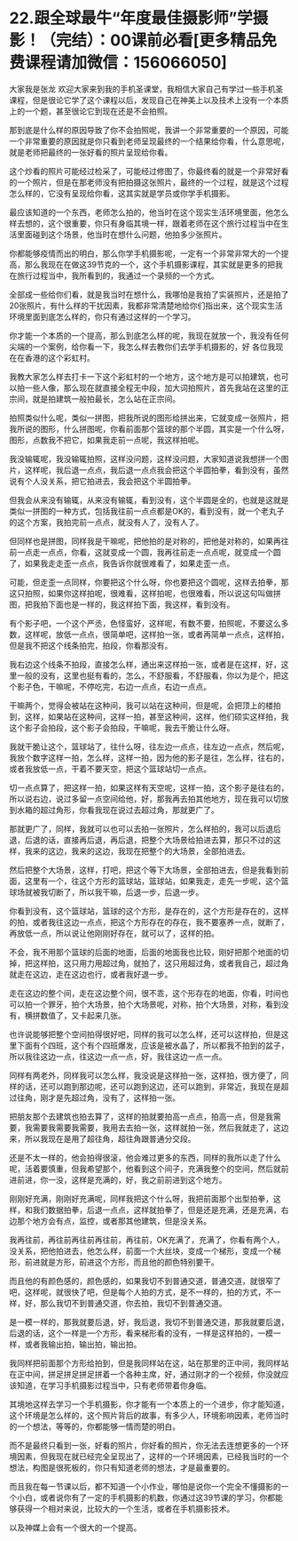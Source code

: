 # 22.跟全球最牛“年度最佳摄影师”学摄影！（完结）：00课前必看[更多精品免费课程请加微信：156066050]

大家我是张龙 欢迎大家来到我的手机圣课堂，我相信大家自己有学过一些手机圣课程，但是很论它学了这个课程以后，发现自己在神美上以及技术上没有一个本质上的一个题，甚至很论它到现在还是不会拍照。

那到底是什么样的原因导致了你不会拍照呢，我讲一个非常重要的一个原因，可能一个非常重要的原因就是你只看到老师呈现最终的一个结果给你看，什么意思呢，就是老师把最终的一张好看的照片呈现给你看。

这个炒看的照片可能经过检采了，可能经过修图了，你最终看的就是一个非常好看的一个照片，但是在那老师没有把拍摄这张照片，最终的一个过程，就是这个过程怎么样的，它没有呈现给你看，这其实就是学员或你学手机摄影。

最应该知道的一个东西，老师怎么拍的，他当时在这个现实生活环境里面，他怎么样去想的，这个很重要，你只有身临其境一样，跟着老师在这个旅行过程当中在生活里面碰到这个场景，他当时在想什么问题，他拍多少张照片。

你都能够疫情而出的明白，那么你学手机摄影呢，一定有一个非常非常大的一个提高，那么我现在在做这39节克的一个，这个手机摄影课程，其实就是更多的把我在旅行过程当中，我所看到的，我通过一个录频的一个方式。

全部成一些给你们看，就是我当时在想什么，我哪怕是我拍了实装照片，还是拍了20张照片，有什么样的干扰因素，我都非常清楚地给你们指出来，这个现实生活环境里面到底怎么样的，你只有通过这样的一个学习。

你才能一个本质的一个提高，那么到底怎么样的呢，我现在就放一个，我没有任何尖端的一个案例，给你看一下，我怎么样去教你们去学手机摄影的，好 各位我现在在香港的这个彩虹村。

我教大家怎么样去打卡一下这个彩虹村的一个地方，这个地方是可以拍建筑，也可以拍一些人像，那么现在就直接全程无中段，加大词拍照片，首先我站在这里的正宗间，就是拍建筑一般拍最长，怎么站在正宗间。

拍照类似什么呢，类似一拼图，把我所说的图形给拼出来，它就变成一张照片，把我所说的图形，什么拼图呢，你看前面那个篮球的那个半圆，其实是一个什么呀，图形，点数我不把它，如果我走前一点呢，我这样拍呢。

我没输辄呢，我没输辄拍照，这样没问题，这样没问题，大家知道说我想拼一个图片，这样呢，我后退一点点，我后退一点点我会把这个半圆拍拳，看到没有，虽然说有个人没关系，把它拍进去，我会把这个半圆拍拳。

但我会从来没有输辄，从来没有输辄，看到没有，这个半圆是全的，也就是这就是类似一拼图的一种方式，包括我往前一点点都是OK的，看到没有，就一个老丸子的这个方案，我拍完前一点点，就没有人了，没有人了。

但同样也是拼图，同样我是干嘛呢，把他拍的是对称的，把他是对称的，如果再往前一点走一点点，你看，这就变成一个圆，我再往前走一点点呢，就变成一个圆了，如果我走走歪一点点，我告诉你就很难看了，如果走歪一点。

可能，但走歪一点同样，你要把这个什么呀，你也要把这个圆呢，这样去拍拳，那这只拍照，如果你这样拍呢，很难看，这样拍呢，也很难看，所以说这句叫做拼图，把我拍下面也是一样的，我这样拍下面，我这样，看到没有。

有个影子吧，一个这个严丞，色怪蛮好，这样呢，有数不要，拍照呢，不要这么多数，这样呢，放低一点点，很简单吧，这样拍一张，或者再简单一点点，这样拍，但是我不把这个线条拍完，拍段，你看那没有。

我右边这个线条不拍段，直接怎么样，通出来这样拍一张，或者是在这样，好，这里一般的没有，这里也挺有看的，怎么，不舒服看，不舒服看，你以为是个，把这个影子色，干嘛呢，不停吃完，右边一点点，右边一点点。

干嘛两个，觉得会被站在这种间，我可以站在这种间，但是呢，会把顶上的楼拍到，这样，如果站在这种间，这样一拍，甚至这种间，这样，他们硕实这样拍，我这个影子会拍段，这个影子会拍段，干嘛呢，我去干脆让什么呀。

我就干脆让这个，篮球站了，往什么呀，往左边一点点，往左边一点点，然后呢，我放个数字这样一拍，怎么样，这样一拍，因为他的影子是往，怎么样，往右的，或者我放低一点，干着不要天空，把这个篮球站切一点点。

切一点点算了，把这样一拍，如果这样有天空呢，这样一拍，这个影子是往右的，所以说右边，说过多留一点空间给他，好，那我再去拍其他地方，现在我可以切放到水箱的超过角形，你看我现在说过去超过角，那就更广了。

那就更广了，同样，我就可以也可以去拍一张照片，怎么样拍的，我可以后退后退，后退的话，直接再后退，再后退，把整个大场景给拍进去算，那只不过的这样，我来的这边，我来的这边，我现在把整个的大场景，全部拍进去。

然后把整个大场景，这样，打吧，把这个等下大场景，全部拍进去，但是我看到前面，这里有一个，往这个方形的篮球站，篮球站，如果我走，走先一步呢，这个篮球场就被我切断了，所以我干嘛，后退一步，后退一步。

你看到没有，这个篮球站，篮球的这个方形，是存在的，这个方形是存在的，这样的拍，或者我往这边一点点，把这个方形存在的存在，我不要塞养一点，就断了，再放低一点，所以说让他刚刚好存在，就可以了，这样的拍。

不会，我不用那个篮球的后面的地面，后面的地面我也比较，刚好把那个地面的切掉，把这样拍，这只用力用超过角，就拍了，这只用超过角，或者我自己，超过角就走在这边，走在这边也行，或者我好退一步。

走在这边的整个间，走在这边整个间，很不乖，这个形存在的地面，你看，时间也可以拍一个罪牙，拍个大场景，拍个大场景呢，对称，拍个大场景，对称，看到没有，横拼数值了，又卡起来几张。

也许说能够把整个空间拍得很好吧，同样的我可以怎么样，还可以这样拍，但是这里下面有个四班，这个有个四班爆发，应该是被水晶了，所以都我不拍到的盆子，所以我往这边一点，往这边一点一点，好，我往这边一点一点。

同样有两老外，同样我可以怎么样，我没说是这样拍一张，这样拍，很方便了，同样的话，还可以跑到那边呢，还可以跑到这边，还可以跑到，非常近，我现在是超过往角，刚才是先超过角，没有了，这样拍一张。

把朋友那个去建筑也拍去算了，这样的拍就要拍高一点点，拍高一点，但是我需要，我需要我需要我需要，我用去去拍一张，这样就拍一张，然后我就走了，这边来，所以我现在是用了超往角，超往角跟普通分交段。

还是不太一样的，他会拍得很滚，他会难过更多的东西，同样的我所以走了什么呢，活着要慎重，但我希望那个，他看到这个间子，充满我整个的空间，然后就前进前进，你一没，这样是充满的，好，我之前前进到这个地方。

刚刚好充满，刚刚好充满呢，同样我把这个什么呀，我把前面那个出型拍拳，这样，和我们数据拍拳，后退一点点，这样就拍拳了，但是还是充满，还是充满，右边那个地方会有点，监控，或者那其他建筑，但是没关系。

我再往前，再往前再往前再往前，再往前，OK充满了，充满了，你看有两个人，没关系，把他拍进去，他怎么样，前面一个大丝块，变成一个梯形，变成一个梯形，前进就是方形，前进这个方形，而且他的颜色特别要干。

而且他的有颜色感的，颜色感的，如果我切不到普通交道，普通交道，就很窄了吧，这样呢，就很快了吧，但是每个人拍的方式，是不一样的，拍的方式，不一样，好，那么我切不到普通交道，你去拍，我切不到普通交道。

是一模一样的，那我就要后退，好，我后退，我切不到普通交道，那我就要后退，后退的话，这个一样是一个方形，看来梯形看的没有，一样是这样拍的，一模一样，或者我输出拍，输出拍，输出拍。

我同样把前面那个方形给拍到，但是我同样站在这，站在那里的正中间，我同样站在正中间，拼足拼足拼足拼着一个各种主席，好，通过刚才的一个视频，你没就应该知道，在学习手机摄影过程当中，只有老师带着你身临。

其境地这样去学习一个手机摄影，你才能有一个本质上的一个进步，你才能知道，这个环境是怎么样的，这个照片背后的故事，有多少人，环境影响因素，老师当时的一个想法，等等的，你都能够一情而楚的明白。

而不是最终只看到一张，好看的照片，你好看的照片，你无法去连想更多的一个环境因素，但我现在就已经完全呈现出了，这样的一个环境因素，已经我当时的一个想法，构图是很死板的，你只有知道老师的想法，才是最重要的。

而且我在每一节课以后，都不知道一个小作业，哪怕是说你一个完全不懂摄影的一个小白，或者说你有了一定的手机摄影的机数，你通过这39节课的学习，你都能够获得一个相对来说，比较大的一个生活，或者在手机摄影技术。

以及神媒上会有一个很大的一个提高。